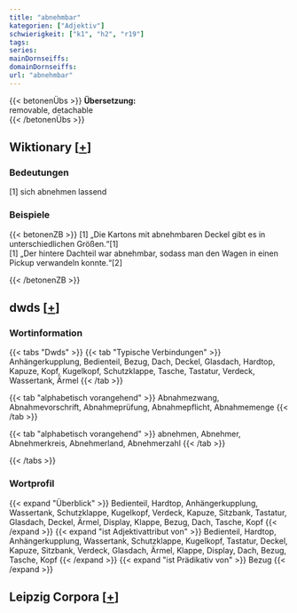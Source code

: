 ```yaml
---
title: "abnehmbar"
kategorien: ["Adjektiv"]
schwierigkeit: ["k1", "h2", "r19"]
tags:
series:
mainDornseiffs:
domainDornseiffs:
url: "abnehmbar"
---
```


{{< betonenÜbs >}}
**Übersetzung:**  
removable, detachable  
{{< /betonenÜbs >}}

## Wiktionary [[+](https://de.wiktionary.org/wiki/abnehmbar)]

### Bedeutungen
[1] sich abnehmen lassend  

### Beispiele
{{< betonenZB >}}
[1] „Die Kartons mit abnehmbaren Deckel gibt es in unterschiedlichen Größen.“[1]  
[1] „Der hintere Dachteil war abnehmbar, sodass man den Wagen in einen Pickup verwandeln konnte.“[2]  

{{< /betonenZB >}}


## dwds [[+](https://www.dwds.de/wb/abnehmbar)]

### Wortinformation
{{< tabs "Dwds" >}}
{{< tab "Typische Verbindungen" >}}
Anhängerkupplung, Bedienteil, Bezug, Dach, Deckel, Glasdach, Hardtop, Kapuze, Kopf, Kugelkopf, Schutzklappe, Tasche, Tastatur, Verdeck, Wassertank, Ärmel
{{< /tab >}}

{{< tab "alphabetisch vorangehend" >}}
Abnahmezwang, Abnahmevorschrift, Abnahmeprüfung, Abnahmepflicht, Abnahmemenge
{{< /tab >}}

{{< tab "alphabetisch vorangehend" >}}
abnehmen, Abnehmer, Abnehmerkreis, Abnehmerland, Abnehmerzahl
{{< /tab >}}

{{< /tabs >}}

### Wortprofil
{{< expand "Überblick" >}} Bedienteil, Hardtop, Anhängerkupplung, Wassertank, Schutzklappe, Kugelkopf, Verdeck, Kapuze, Sitzbank, Tastatur, Glasdach, Deckel, Ärmel, Display, Klappe, Bezug, Dach, Tasche, Kopf {{< /expand >}}
{{< expand "ist Adjektivattribut von" >}} Bedienteil, Hardtop, Anhängerkupplung, Wassertank, Schutzklappe, Kugelkopf, Tastatur, Deckel, Kapuze, Sitzbank, Verdeck, Glasdach, Ärmel, Klappe, Display, Dach, Bezug, Tasche, Kopf {{< /expand >}}
{{< expand "ist Prädikativ von" >}} Bezug {{< /expand >}}

## Leipzig Corpora [[+](https://corpora.uni-leipzig.de/en/res?word=abnehmbar&corpusId=deu_newscrawl-public_2018)]

